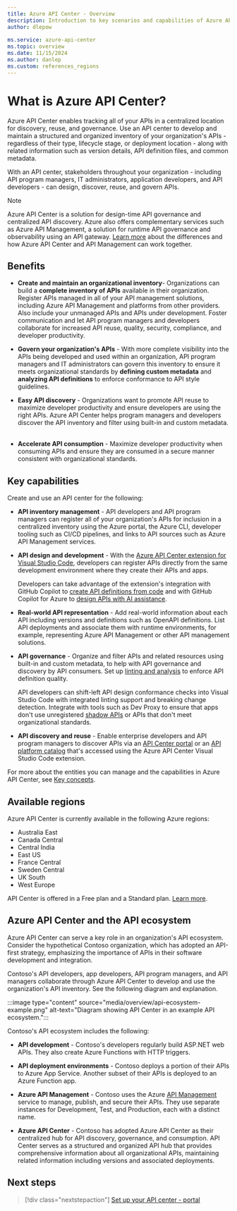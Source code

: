 ```yaml
---
title: Azure API Center - Overview
description: Introduction to key scenarios and capabilities of Azure API Center. API Center inventories an organization's APIs for discovery, reuse, and governance at scale.
author: dlepow
 
ms.service: azure-api-center
ms.topic: overview
ms.date: 11/15/2024
ms.author: danlep 
ms.custom: references_regions
---
```


# What is Azure API Center?

Azure API Center enables tracking all of your APIs in a centralized location for discovery, reuse, and governance. Use an API center to develop and maintain a structured and organized inventory of your organization's APIs - regardless of their type, lifecycle stage, or deployment location - along with related information such as version details, API definition files, and common metadata. 

With an API center, stakeholders throughout your organization - including API program managers, IT administrators, application developers, and API developers - can design, discover, reuse, and govern APIs.  

> [!NOTE]
> Azure API Center is a solution for design-time API governance and centralized API discovery. Azure also offers complementary services such as Azure API Management, a solution for runtime API governance and observability using an API gateway. [Learn more](frequently-asked-questions.yml#what-s-the-difference-between-azure-api-management-and-azure-api-center) about the differences and how Azure API Center and API Management can work together.


## Benefits

* **Create and maintain an organizational inventory​** - Organizations can build a **complete inventory of APIs** available in their organization. Register APIs managed in all of your API management solutions, including Azure API Management and platforms from other providers. Also include your unmanaged APIs and APIs under development. Foster communication and let API program managers and developers collaborate for increased API reuse, quality, security, compliance, and developer productivity.​

*  **Govern your organization's APIs** - With more complete visibility into the APIs being developed and used within an organization, API program managers and IT administrators can govern this inventory to ensure it meets organizational standards by **defining custom metadata** and **analyzing API definitions** to enforce conformance to API style guidelines.​

* **Easy API discovery** - Organizations want to promote API reuse to maximize developer productivity and ensure developers are using the right APIs. Azure API Center helps program managers and developers discover the API inventory and filter using built-in and custom metadata. ​

* **Accelerate API consumption** - Maximize developer productivity when consuming APIs and ensure they are consumed in a secure manner consistent with organizational standards. 


## Key capabilities

Create and use an API center for the following:

* **API inventory management** - API developers and API program managers can register all of your organization's APIs for inclusion in a centralized inventory using the Azure portal, the Azure CLI, developer tooling such as CI/CD pipelines, and links to API sources such as Azure API Management services. 

* **API design and development** - With the [Azure API Center extension for Visual Studio Code](build-register-apis-vscode-extension.md), developers can register APIs directly from the same development environment where they create their APIs and apps. 

    Developers can take advantage of the extension's integration with GitHub Copilot to [create API definitions from code](build-register-apis-vscode-extension.md#generate-openapi-spec-from-api-code) and with GitHub Copilot for Azure to [design APIs with AI assistance](design-api-github-copilot-azure.md).  

* **Real-world API representation** - Add real-world information about each API including versions and definitions such as OpenAPI definitions. List API deployments and associate them with runtime environments, for example, representing Azure API Management or other API management solutions.

* **API governance** - Organize and filter APIs and related resources using built-in and custom metadata, to help with API governance and discovery by API consumers. Set up [linting and analysis](enable-managed-api-analysis-linting.md) to enforce API definition quality. 

    API developers can shift-left API design conformance checks into Visual Studio Code with integrated linting support and breaking change detection. Integrate with tools such as Dev Proxy to ensure that apps don't use unregistered [shadow APIs](discover-shadow-apis-dev-proxy.md) or APIs that don't meet organizational standards.

* **API discovery and reuse** - Enable enterprise developers and API program managers to discover APIs via an [API Center portal](set-up-api-center-portal.md) or an [API platform catalog](enable-platform-api-catalog-vscode-extension.md) that's accessed using the Azure API Center Visual Studio Code extension.

For more about the entities you can manage and the capabilities in Azure API Center, see [Key concepts](key-concepts.md).

## Available regions
Azure API Center is currently available in the following Azure regions:

* Australia East
* Canada Central
* Central India
* East US
* France Central
* Sweden Central
* UK South
* West Europe 

API Center is offered in a Free plan and a Standard plan. [Learn more](../azure-resource-manager/management/azure-subscription-service-limits.md?toc=/azure/api-center/toc.json&bc=/azure/api-center/breadcrumb/toc.json#azure-api-center-limits).
             
## Azure API Center and the API ecosystem

Azure API Center can serve a key role in an organization's API ecosystem. Consider the hypothetical Contoso organization, which has adopted an API-first strategy, emphasizing the importance of APIs in their software development and integration. 

Contoso's API developers, app developers, API program managers, and API managers collaborate through Azure API Center to develop and use the organization's API inventory. See the following diagram and explanation.

:::image type="content" source="media/overview/api-ecosystem-example.png" alt-text="Diagram showing API Center in an example API ecosystem.":::

Contoso's API ecosystem includes the following:

* **API development** - Contoso's developers regularly build ASP.NET web APIs. They also create Azure Functions with HTTP triggers.

* **API deployment environments** - Contoso deploys a portion of their APIs to Azure App Service. Another subset of their APIs is deployed to an Azure Function app. 

* **Azure API Management** - Contoso uses the Azure [API Management](../api-management/api-management-key-concepts.md) service to manage, publish, and secure their APIs. They use separate instances for Development, Test, and Production, each with a distinct name. 

* **Azure API Center** - Contoso has adopted Azure API Center as their centralized hub for API discovery, governance, and consumption. API Center serves as a structured and organized API hub that provides comprehensive information about all organizational APIs, maintaining related information including versions and associated deployments. 

## Next steps

> [!div class="nextstepaction"]
> [Set up your API center - portal](set-up-api-center.md)

